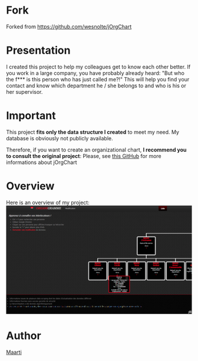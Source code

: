 # Fork
Forked from https://github.com/wesnolte/jOrgChart

# Presentation
I created this project to help my colleagues get to know each other better.
If you work in a large company, you have probably already heard: "But who the f*** is this person who has just called me?!"
This will help you find your contact and know which department he / she belongs to and who is his or her supervisor.

# Important
This project **fits only the data structure I created** to meet my need.
My database is obviously not publicly available.

Therefore, if you want to create an organizational chart, **I recommend you to consult the original project**:
Please, see [this GitHub](https://github.com/wesnolte/jOrgChart) for more informations about jOrgChart

# Overview
Here is an overview of my project:
![Overview](assets/img/overview.png)

# Author 
[Maarti](http://bryan.maarti.net?lang=en)